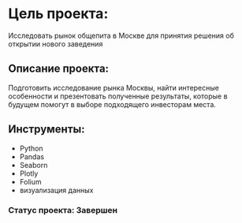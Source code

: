 # Цель проекта: 
Исследовать рынок общепита в Москве для принятия решения об открытии нового заведения

## Описание проекта: 
Подготовить исследование рынка Москвы, найти интересные особенности и презентовать полученные результаты, которые в будущем помогут в выборе подходящего инвесторам места.

## Инструменты:
- Python
- Pandas
- Seaborn
- Plotly
- Folium
- визуализация данных

### Статус проекта: Завершен
